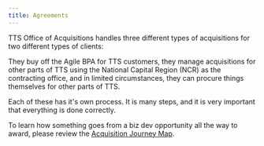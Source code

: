 ```yaml
---
title: Agreements
---
```


TTS Office of Acquisitions handles three different types of acquisitions for two different types of clients:

They buy off the Agile BPA for TTS customers, they manage acquisitions for other parts of TTS using the National Capital Region (NCR) as the contracting office, and in limited circumstances, they can procure things themselves for other parts of TTS.

Each of these has it's own process. It is many steps, and it is very important that everything is done correctly. 

To learn how something goes from a biz dev opportunity all the way to award, please review the [Acquisition Journey Map](http://federalist.18f.gov.s3-website-us-east-1.amazonaws.com/site/18F/acqstack-journeymap/).
